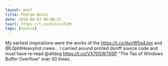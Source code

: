 ```yaml
---
layout: post
title: Pedram Amini
date: 2018-08-03 00:00:21
tourl: https://t.co/SincsJTLMr
tags: [Source]
---
```

My earliest inspirations were the works of the https://t.co/duvW5q4Jqx and @L0phtHeavyInd crews... I carried around printed dsniff source code and must have re-read @dildog  https://t.co/VX70GWT6SP "The Tao of Windows Buffer Overflow" over 50 times.